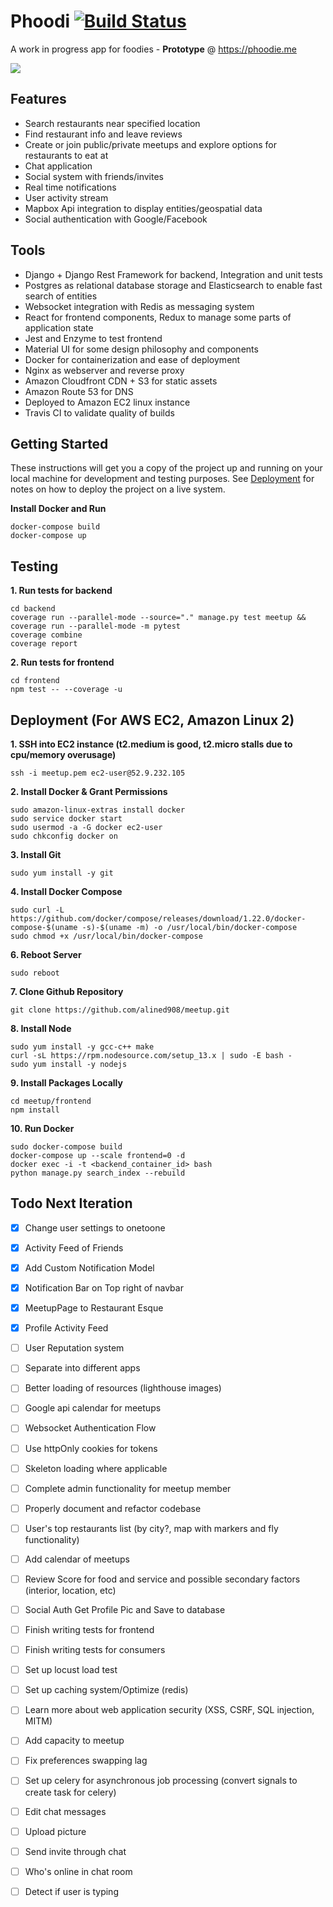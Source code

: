 # Phoodi [![Build Status](https://travis-ci.com/alined908/phoodi.svg?token=PvKqjKHMMeoZSCY5YeNS&branch=master)](https://travis-ci.com/github/alined908/phoodi)
A work in progress app for foodies - **Prototype** @ https://phoodie.me

[![](https://i1.wp.com/9to5google.com/wp-content/uploads/sites/4/2018/09/youtube_logo_dark.jpg?w=2000&quality=82&strip=all&ssl=1)](https://www.youtube.com/watch?v=TxC_xeaN2mY)

## Features
- Search restaurants near specified location
- Find restaurant info and leave reviews
- Create or join public/private meetups and explore options for restaurants to eat at
- Chat application
- Social system with friends/invites
- Real time notifications
- User activity stream
- Mapbox Api integration to display entities/geospatial data
- Social authentication with Google/Facebook

## Tools
- Django + Django Rest Framework for backend, Integration and unit tests
- Postgres as relational database storage and Elasticsearch to enable fast search of entities
- Websocket integration with Redis as messaging system 
- React for frontend components, Redux to manage some parts of application state
- Jest and Enzyme to test frontend
- Material UI for some design philosophy and components
- Docker for containerization and ease of deployment
- Nginx as webserver and reverse proxy
- Amazon Cloudfront CDN + S3 for static assets
- Amazon Route 53 for DNS
- Deployed to Amazon EC2 linux instance 
- Travis CI to validate quality of builds

## Getting Started
These instructions will get you a copy of the project up and running on your local machine for development and testing purposes. See [Deployment](#deployment) for notes on how to deploy the project on a live system.

**Install Docker and Run**
```
docker-compose build
docker-compose up
```

## Testing
**1. Run tests for backend**
```
cd backend
coverage run --parallel-mode --source="." manage.py test meetup && coverage run --parallel-mode -m pytest
coverage combine
coverage report
```
**2. Run tests for frontend**
```
cd frontend
npm test -- --coverage -u
```

## Deployment (For AWS EC2, Amazon Linux 2)
**1. SSH into EC2 instance (t2.medium is good, t2.micro stalls due to cpu/memory overusage)**
``` 
ssh -i meetup.pem ec2-user@52.9.232.105
```
**2. Install Docker & Grant Permissions**
```
sudo amazon-linux-extras install docker
sudo service docker start
sudo usermod -a -G docker ec2-user
sudo chkconfig docker on
```
**3. Install Git**
```
sudo yum install -y git
```
**4. Install Docker Compose**
```
sudo curl -L https://github.com/docker/compose/releases/download/1.22.0/docker-compose-$(uname -s)-$(uname -m) -o /usr/local/bin/docker-compose
sudo chmod +x /usr/local/bin/docker-compose
```
**6. Reboot Server**
```
sudo reboot
```
**7. Clone Github Repository** 
```
git clone https://github.com/alined908/meetup.git
```
**8. Install Node**
```
sudo yum install -y gcc-c++ make
curl -sL https://rpm.nodesource.com/setup_13.x | sudo -E bash -
sudo yum install -y nodejs
```
**9. Install Packages Locally**
```
cd meetup/frontend
npm install
```
**10. Run Docker**
```
sudo docker-compose build
docker-compose up --scale frontend=0 -d
docker exec -i -t <backend_container_id> bash
python manage.py search_index --rebuild
```
## Todo Next Iteration
- [x] Change user settings to onetoone
- [x] Activity Feed of Friends
- [x] Add Custom Notification Model
- [x] Notification Bar on Top right of navbar
- [x] MeetupPage to Restaurant Esque
- [x] Profile Activity Feed
- [ ] User Reputation system
- [ ] Separate into different apps

- [ ] Better loading of resources (lighthouse images)
- [ ] Google api calendar for meetups
- [ ] Websocket Authentication Flow
- [ ] Use httpOnly cookies for tokens
- [ ] Skeleton loading where applicable
- [ ] Complete admin functionality for meetup member
- [ ] Properly document and refactor codebase
- [ ] User's top restaurants list (by city?, map with markers and fly functionality)
- [ ] Add calendar of meetups
- [ ] Review Score for food and service and possible secondary factors (interior, location, etc)
- [ ] Social Auth Get Profile Pic and Save to database
- [ ] Finish writing tests for frontend
- [ ] Finish writing tests for consumers
- [ ] Set up locust load test
- [ ] Set up caching system/Optimize (redis)
- [ ] Learn more about web application security (XSS, CSRF, SQL injection, MITM)
- [ ] Add capacity to meetup
- [ ] Fix preferences swapping lag
- [ ] Set up celery for asynchronous job processing (convert signals to create task for celery)
- [ ] Edit chat messages
- [ ] Upload picture
- [ ] Send invite through chat
- [ ] Who's online in chat room
- [ ] Detect if user is typing
